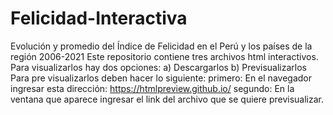 # Felicidad-Interactiva
Evolución y promedio del Índice de Felicidad en el Perú y los países de la región 2006-2021
Este repositorio contiene tres archivos html interactivos.  Para visualizarlos hay dos opciones:
a) Descargarlos
b)  Previsualizarlos
Para pre visualizarlos deben hacer lo siguiente:
primero:  En el navegador ingresar esta dirección: https://htmlpreview.github.io/
segundo:  En la ventana que aparece  ingresar el link del archivo que se quiere previsualizar.
